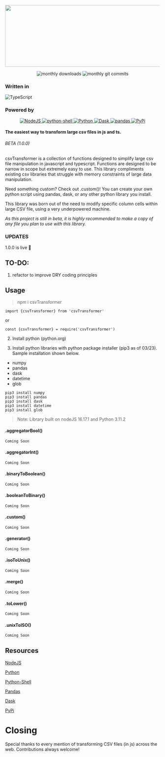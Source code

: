 <img src="https://user-images.githubusercontent.com/114263701/220216031-59ab1a4f-f767-4846-993a-9f63219bef0e.svg" height="200" width="1000">

<p align="center">
  <img alt="monthly downloads" src="https://img.shields.io/npm/dm/csvTransformer?style=for-the-badge">
  <img alt="monthly git commits" src="https://img.shields.io/github/commit-activity/m/eriknewland/csvTransformer?style=for-the-badge">
</p>

### Written in
![TypeScript](https://img.shields.io/static/v1?style=for-the-badge&message=TypeScript&color=3178C6&logo=TypeScript&logoColor=FFFFFF&label=)

### Powered by
<p align="center">
  <a href="https://nodejs.org/en/">
    <img alt="NodeJS" src="https://img.shields.io/badge/node.js-6DA55F?style=for-the-badge&logo=node.js&logoColor=white" />
  </a>
  <a href="https://www.python.org/shell/">
    <img alt="python-shell" src="https://img.shields.io/badge/python-shell-red?style=for-the-badge&logo=npm&logoColor=white" />
  </a>
  <a href="https://www.python.org/">
    <img alt="Python" src="https://img.shields.io/badge/Python-3776AB?style=for-the-badge&logo=python&logoColor=ffdd54" />
  </a>
  <a href="https://dask.org/">
    <img alt="Dask" src="https://img.shields.io/badge/dask-black?style=for-the-badge&logo=dask&logoColor=orange" />
  </a>
  <a href="https://pandas.pydata.org/">
    <img alt="pandas" src="https://img.shields.io/static/v1?style=for-the-badge&message=pandas&color=150458&logo=pandas&logoColor=FFFFFF&label=" />
  </a>
  <a href="https://https://pypi.org//">
     <img alt="PyPi" src="https://img.shields.io/static/v1?style=for-the-badge&message=PyPI&color=3775A9&logo=PyPI&logoColor=FFFFFF&label=" />
  </a>
</p>


#### The easiest way to transform large csv files in js and ts.
###### BETA (1.0.0)

csvTransformer is a collection of functions designed to simplify large csv file manipulation in javascript and typescript. Functions are designed to be narrow in scope but extremely easy to use. This library compliments existing csv libraries that struggle with memory constraints of large data manipulation.

Need something custom? Check out .custom()! You can create your own python script using pandas, dask, or any other python library you install.

This library was born out of the need to modify specific column cells within large CSV file, using a very underpowered machine.

*As this project is still in beta, it is highly recommended to make a copy of any file you plan to use with this library.*

### UPDATES

1.0.0 is live 🥳

## TO-DO:

1. refactor to improve DRY coding principles

## Usage
>npm i csvTransformer

```
import {csvTransformer} from 'csvTransformer'
```
or
```
const {csvTransformer} = require('csvTransformer')
```

2. Install python (python.org)

3. Install python libraries with python package installer (pip3 as of 03/23). Sample installation shown below.
  - numpy
  - pandas
  - dask
  - datetime
  - glob

```
pip3 install numpy
pip3 install pandas
pip3 install dask
pip3 install datetime
pip3 install glob
```
> Note: Library built on nodeJS 16.17.1 and Python 3.11.2

#### .aggregatorBool()
```javascript
Coming Soon
```

#### .aggregatorInt()
```javascript
Coming Soon
```

#### .binaryToBoolean()
```javascript
Coming Soon
```

#### .booleanToBinary()
```javascript
Coming Soon
```

#### .custom()
```javascript
Coming Soon
```

#### .generator()
```javascript
Coming Soon
```

#### .isoToUnix()
```javascript
Coming Soon
```

#### .merge()
```javascript
Coming Soon
```

#### .toLower()
```javascript
Coming Soon
```

#### .unixToISO()
```javascript
Coming Soon
```

## Resources

[NodeJS](https://nodejs.org/dist/latest-v6.x/docs/api/fs.html)

[Python](https://www.python.org/)

[Python-Shell](https://www.npmjs.com/package/python-shell)

[Pandas](https://pandas.pydata.org/)

[Dask](https://www.dask.org/)

[PyPi](https://pypi.org/)


# Closing

Special thanks to every mention of transforming CSV files (in js) across the web. Contributions always welcome!
